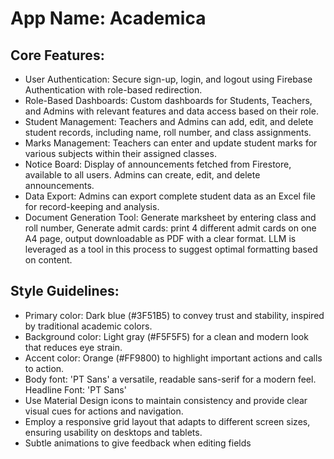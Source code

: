 # **App Name**: Academica

## Core Features:

- User Authentication: Secure sign-up, login, and logout using Firebase Authentication with role-based redirection.
- Role-Based Dashboards: Custom dashboards for Students, Teachers, and Admins with relevant features and data access based on their role.
- Student Management: Teachers and Admins can add, edit, and delete student records, including name, roll number, and class assignments.
- Marks Management: Teachers can enter and update student marks for various subjects within their assigned classes.
- Notice Board: Display of announcements fetched from Firestore, available to all users. Admins can create, edit, and delete announcements.
- Data Export: Admins can export complete student data as an Excel file for record-keeping and analysis.
- Document Generation Tool: Generate marksheet by entering class and roll number, Generate admit cards: print 4 different admit cards on one A4 page, output downloadable as PDF with a clear format. LLM is leveraged as a tool in this process to suggest optimal formatting based on content.

## Style Guidelines:

- Primary color: Dark blue (#3F51B5) to convey trust and stability, inspired by traditional academic colors.
- Background color: Light gray (#F5F5F5) for a clean and modern look that reduces eye strain.
- Accent color: Orange (#FF9800) to highlight important actions and calls to action.
- Body font: 'PT Sans' a versatile, readable sans-serif for a modern feel. Headline Font: 'PT Sans'
- Use Material Design icons to maintain consistency and provide clear visual cues for actions and navigation.
- Employ a responsive grid layout that adapts to different screen sizes, ensuring usability on desktops and tablets.
- Subtle animations to give feedback when editing fields